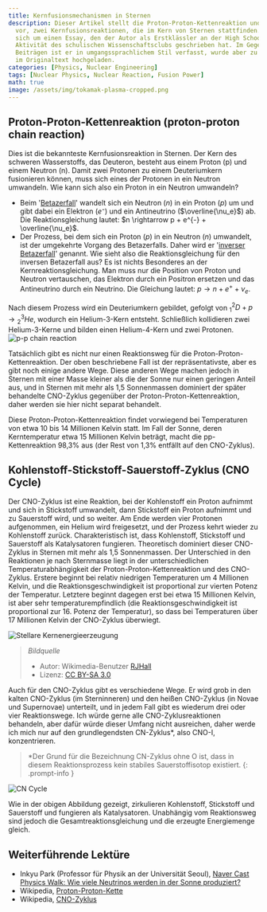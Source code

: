 ```yaml
---
title: Kernfusionsmechanismen in Sternen
description: Dieser Artikel stellt die Proton-Proton-Kettenreaktion und den CNO-Zyklus
  vor, zwei Kernfusionsreaktionen, die im Kern von Sternen stattfinden. Es handelt
  sich um einen Essay, den der Autor als Erstklässler an der High School für eine
  Aktivität des schulischen Wissenschaftsclubs geschrieben hat. Im Gegensatz zu anderen
  Beiträgen ist er in umgangssprachlichem Stil verfasst, wurde aber zu Archivierungszwecken
  im Originaltext hochgeladen.
categories: [Physics, Nuclear Engineering]
tags: [Nuclear Physics, Nuclear Reaction, Fusion Power]
math: true
image: /assets/img/tokamak-plasma-cropped.png
---
```

## Proton-Proton-Kettenreaktion (proton-proton chain reaction)
Dies ist die bekannteste Kernfusionsreaktion in Sternen. Der Kern des schweren Wasserstoffs, das Deuteron, besteht aus einem Proton (p) und einem Neutron (n). Damit zwei Protonen zu einem Deuteriumkern fusionieren können, muss sich eines der Protonen in ein Neutron umwandeln. Wie kann sich also ein Proton in ein Neutron umwandeln?

- Beim '[Betazerfall](/posts/Nuclear-Stability-and-Radioactive-Decay/#negativer-beta-zerfall-beta--zerfall)' wandelt sich ein Neutron ($n$) in ein Proton ($p$) um und gibt dabei ein Elektron ($e⁻$) und ein Antineutrino ($\overline{\nu_e}$) ab. Die Reaktionsgleichung lautet: $n \rightarrow p + e^{-} + \overline{\nu_e}$. 
- Der Prozess, bei dem sich ein Proton ($p$) in ein Neutron ($n$) umwandelt, ist der umgekehrte Vorgang des Betazerfalls. Daher wird er '[inverser Betazerfall](/posts/Nuclear-Stability-and-Radioactive-Decay/#positiver-beta-zerfall-beta-zerfall)' genannt. Wie sieht also die Reaktionsgleichung für den inversen Betazerfall aus? Es ist nichts Besonderes an der Kernreaktionsgleichung. Man muss nur die Position von Proton und Neutron vertauschen, das Elektron durch ein Positron ersetzen und das Antineutrino durch ein Neutrino. Die Gleichung lautet: $p \rightarrow n + e^{+} + \nu_e$.

Nach diesem Prozess wird ein Deuteriumkern gebildet, gefolgt von $^2_1D + p \rightarrow {^3_2He}$, wodurch ein Helium-3-Kern entsteht. Schließlich kollidieren zwei Helium-3-Kerne und bilden einen Helium-4-Kern und zwei Protonen.  
![p-p chain reaction](https://upload.wikimedia.org/wikipedia/commons/8/85/Fusion_in_the_Sun.svg)

Tatsächlich gibt es nicht nur einen Reaktionsweg für die Proton-Proton-Kettenreaktion. Der oben beschriebene Fall ist der repräsentativste, aber es gibt noch einige andere Wege. Diese anderen Wege machen jedoch in Sternen mit einer Masse kleiner als die der Sonne nur einen geringen Anteil aus, und in Sternen mit mehr als 1,5 Sonnenmassen dominiert der später behandelte CNO-Zyklus gegenüber der Proton-Proton-Kettenreaktion, daher werden sie hier nicht separat behandelt.

Diese Proton-Proton-Kettenreaktion findet vorwiegend bei Temperaturen von etwa 10 bis 14 Millionen Kelvin statt. Im Fall der Sonne, deren Kerntemperatur etwa 15 Millionen Kelvin beträgt, macht die pp-Kettenreaktion 98,3% aus (der Rest von 1,3% entfällt auf den CNO-Zyklus).

## Kohlenstoff-Stickstoff-Sauerstoff-Zyklus (CNO Cycle)
Der CNO-Zyklus ist eine Reaktion, bei der Kohlenstoff ein Proton aufnimmt und sich in Stickstoff umwandelt, dann Stickstoff ein Proton aufnimmt und zu Sauerstoff wird, und so weiter. Am Ende werden vier Protonen aufgenommen, ein Helium wird freigesetzt, und der Prozess kehrt wieder zu Kohlenstoff zurück. Charakteristisch ist, dass Kohlenstoff, Stickstoff und Sauerstoff als Katalysatoren fungieren. Theoretisch dominiert dieser CNO-Zyklus in Sternen mit mehr als 1,5 Sonnenmassen. Der Unterschied in den Reaktionen je nach Sternmasse liegt in der unterschiedlichen Temperaturabhängigkeit der Proton-Proton-Kettenreaktion und des CNO-Zyklus. Erstere beginnt bei relativ niedrigen Temperaturen um 4 Millionen Kelvin, und die Reaktionsgeschwindigkeit ist proportional zur vierten Potenz der Temperatur. Letztere beginnt dagegen erst bei etwa 15 Millionen Kelvin, ist aber sehr temperaturempfindlich (die Reaktionsgeschwindigkeit ist proportional zur 16. Potenz der Temperatur), so dass bei Temperaturen über 17 Millionen Kelvin der CNO-Zyklus überwiegt.

![Stellare Kernenergieerzeugung](https://upload.wikimedia.org/wikipedia/commons/5/5b/Nuclear_energy_generation.svg)
> *Bildquelle*
> - Autor: Wikimedia-Benutzer [RJHall](https://commons.wikimedia.org/wiki/User:RJHall)
> - Lizenz: [CC BY-SA 3.0](https://creativecommons.org/licenses/by-sa/3.0/)

Auch für den CNO-Zyklus gibt es verschiedene Wege. Er wird grob in den kalten CNO-Zyklus (im Sterninneren) und den heißen CNO-Zyklus (in Novae und Supernovae) unterteilt, und in jedem Fall gibt es wiederum drei oder vier Reaktionswege. Ich würde gerne alle CNO-Zyklusreaktionen behandeln, aber dafür würde dieser Umfang nicht ausreichen, daher werde ich mich nur auf den grundlegendsten CN-Zyklus*, also CNO-I, konzentrieren.

> *Der Grund für die Bezeichnung CN-Zyklus ohne O ist, dass in diesem Reaktionsprozess kein stabiles Sauerstoffisotop existiert.
{: .prompt-info }

![CN Cycle](https://upload.wikimedia.org/wikipedia/commons/2/21/CNO_Cycle.svg)

Wie in der obigen Abbildung gezeigt, zirkulieren Kohlenstoff, Stickstoff und Sauerstoff und fungieren als Katalysatoren. Unabhängig vom Reaktionsweg sind jedoch die Gesamtreaktionsgleichung und die erzeugte Energiemenge gleich.

## Weiterführende Lektüre
- Inkyu Park (Professor für Physik an der Universität Seoul), [Naver Cast Physics Walk: Wie viele Neutrinos werden in der Sonne produziert?](https://terms.naver.com/entry.naver?docId=4125519&cid=58941&categoryId=58960)
- Wikipedia, [Proton-Proton-Kette](https://en.wikipedia.org/wiki/Proton%E2%80%93proton_chain)
- Wikipedia, [CNO-Zyklus](https://en.wikipedia.org/wiki/CNO_cycle)
